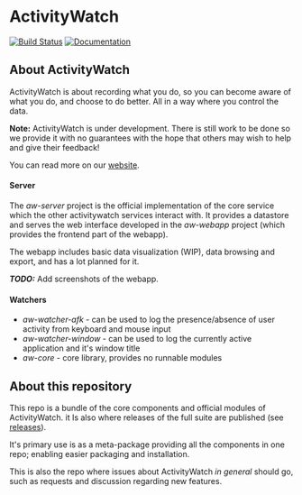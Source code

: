 ActivityWatch
=============


[![Build Status](https://travis-ci.org/ActivityWatch/activitywatch.svg?branch=master)](https://travis-ci.org/ActivityWatch/activitywatch)
[![Documentation](https://readthedocs.org/projects/activitywatch/badge/?version=latest)](http://activitywatch.readthedocs.io)

## About ActivityWatch

ActivityWatch is about recording what you do, so you can become aware of what you do, and choose to do better. All in a way where you control the data.

**Note:** ActivityWatch is under development. There is still work to be done so we provide it with no guarantees with the hope that others may wish to help and give their feedback!

You can read more on our [website](https://activitywatch.github.io/about/).

#### Server
The *aw-server* project is the official implementation of the core service which the other activitywatch services interact with. It provides a datastore and serves the web interface developed in the *aw-webapp* project (which provides the frontend part of the webapp).

The webapp includes basic data visualization (WIP), data browsing and export, and has a lot planned for it.

***TODO:*** Add screenshots of the webapp.

#### Watchers

 - *aw-watcher-afk* - can be used to log the presence/absence of user activity from keyboard and mouse input
 - *aw-watcher-window* - can be used to log the currently active application and it's window title
 - *aw-core* - core library, provides no runnable modules


## About this repository

This repo is a bundle of the core components and official modules of ActivityWatch. it Is also where releases of the full suite are published (see [releases](https://github.com/ActivityWatch/activitywatch/releases)).

It's primary use is as a meta-package providing all the components in one repo; enabling easier packaging and installation.

This is also the repo where issues about ActivityWatch *in general* should go, such as requests and discussion regarding new features.

